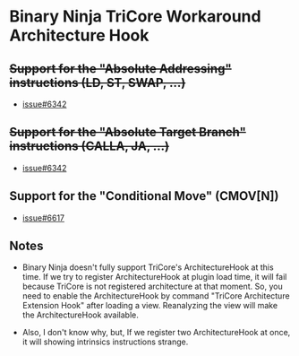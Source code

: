 # Binary Ninja TriCore Workaround Architecture Hook

## ~~Support for the "Absolute Addressing" instructions (LD, ST, SWAP, ...)~~
- [issue#6342](https://github.com/Vector35/binaryninja-api/issues/6342)

## ~~Support for the "Absolute Target Branch" instructions (CALLA, JA, ...)~~
- [issue#6342](https://github.com/Vector35/binaryninja-api/issues/6342)

## Support for the "Conditional Move" (CMOV[N])
- [issue#6617](https://github.com/Vector35/binaryninja-api/issues/6617)

## Notes

- Binary Ninja doesn't fully support TriCore's ArchitectureHook at this time.
  If we try to register ArchitectureHook at plugin load time, it will fail because TriCore is not registered architecture at that moment.
  So, you need to enable the ArchitectureHook by command "TriCore Architecture Extension Hook" after loading a view.
  Reanalyzing the view will make the ArchitectureHook available.

- Also, I don't know why, but, If we register two ArchitectureHook at once, it will showing intrinsics instructions strange.
